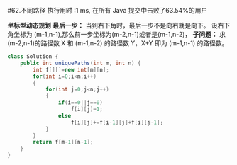 #62.不同路径
    执行用时 :1 ms, 在所有 Java 提交中击败了63.54%的用户

**坐标型动态规划**
**最后一步：** 当到右下角时，最后一步不是向右就是向下。
设右下角坐标为 (m-1,n-1),那么前一步坐标为(m-2,n-1)或者是(m-1,n-2)，
**子问题：** 求 (m-2,n-1)的路径数 X 和 (m-1,n-2) 的路径数 Y，X+Y 即为 (m-1,n-1) 的路径数。
````java
class Solution {
    public int uniquePaths(int m, int n) {
        int f[][]=new int[m][n];
        for(int i=0;i<m;i++)
        {
            for(int j=0;j<n;j++)
            {
                if(i==0||j==0)
                    f[i][j]=1;
                else 
                    f[i][j]+=f[i-1][j]+f[i][j-1];
            }
        }
        return f[m-1][n-1];
    }
}
````
